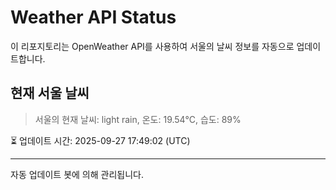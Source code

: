 
# Weather API Status

이 리포지토리는 OpenWeather API를 사용하여 서울의 날씨 정보를 자동으로 업데이트합니다.

## 현재 서울 날씨
> 서울의 현재 날씨: light rain, 온도: 19.54°C, 습도: 89%

⏳ 업데이트 시간: 2025-09-27 17:49:02 (UTC)

---
자동 업데이트 봇에 의해 관리됩니다.

